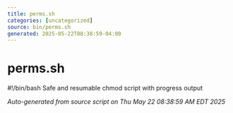```yaml
---
title: perms.sh
categories: [uncategorized]
source: bin/perms.sh
generated: 2025-05-22T08:38:59-04:00
---
```


# perms.sh

#!/bin/bash
Safe and resumable chmod script with progress output

_Auto-generated from source script on Thu May 22 08:38:59 AM EDT 2025_
